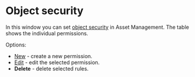 # Object security
 
In this window you can set [object security](../../../../alvao-asset-management/objects-and-properties/object-access-rights) in Asset Management. The table shows the individual permissions.
 
Options:
 
- [New](object-security/permission) - create a new permission.
- [Edit](object-security/permission) - edit the selected permission.
- **Delete** - delete selected rules.
